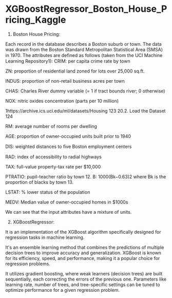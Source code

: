 # XGBoostRegressor_Boston_House_Pricing_Kaggle

1. Boston House Pricing:

Each record in the database describes a Boston suburb or town. The data was drawn from the Boston Standard Metropolitan Statistical Area (SMSA) in 1970. The attributes are deﬁned as follows (taken from the UCI Machine Learning Repository1): CRIM: per capita crime rate by town

ZN: proportion of residential land zoned for lots over 25,000 sq.ft.

INDUS: proportion of non-retail business acres per town

CHAS: Charles River dummy variable (= 1 if tract bounds river; 0 otherwise)

NOX: nitric oxides concentration (parts per 10 million)

1https://archive.ics.uci.edu/ml/datasets/Housing
123
20.2. Load the Dataset 124

RM: average number of rooms per dwelling

AGE: proportion of owner-occupied units built prior to 1940

DIS: weighted distances to ﬁve Boston employment centers

RAD: index of accessibility to radial highways

TAX: full-value property-tax rate per $10,000

PTRATIO: pupil-teacher ratio by town 12. B: 1000(Bk−0.63)2 where Bk is the proportion of blacks by town 13.

LSTAT: % lower status of the population

MEDV: Median value of owner-occupied homes in $1000s

We can see that the input attributes have a mixture of units.

2. XGBoostRegressor:

It is an implementation of the XGBoost algorithm specifically designed for regression tasks in machine learning.

It's an ensemble learning method that combines the predictions of multiple decision trees to improve accuracy and generalization. XGBoost is known for its efficiency, speed, and performance, making it a popular choice for regression problems.

It utilizes gradient boosting, where weak learners (decision trees) are built sequentially, each correcting the errors of the previous one. Parameters like learning rate, number of trees, and tree-specific settings can be tuned to optimize performance for a given regression problem.
